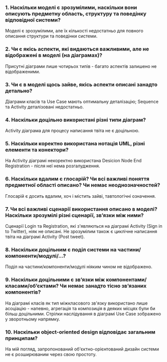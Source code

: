 ### 1. Наскільки моделі є зрозумілими, наскільки вони описують предметну область, структуру та поведінку відповідної системи?
Моделі є зрозумілими, але їх кількості недостатньо для повного описання структури та поведінки системи.

### 2. Чи є якісь аспекти, які видаються важливими, але не відображені в моделі (на діаграмах)?
Присутні діаграми лише чотирьох типів - багато аспектів залишено не відображеними.	

### 3. Чи є в моделі щось зайве, якісь аспекти описані занадто детально?
Діаграми класів та Use Case мають оптимальну деталізацію; Sequence та Activity деталізовані недостатньо.

### 4. Наскільки доцільно використані різні типи діаграм?
Activity діаграма для процесу написання твіта не є доцільною.

### 5. Наскільки коректно використана нотація UML, різні елементи та конектори?
На Activity діаграмі некоректно використана Desicion Node End Registration - після неї нема розгалудження.

### 6. Наскільки вдалим є глосарій? Чи всі важливі поняття предметної області описано? Чи немає неоднозначностей?
Глосарій є досить вдалим, хоч і містить зайві, тавтологічні означення.

### 7. Чи всі важливі сценарії використання описано в моделі? Наскільки зрозумілі різні сценарії, зв’язки між ними?
Сценарії Login та Registration, які з'являються на діаграмі Activity (Sign in to Twitter), ніяк не описані.
Не зрозумілим також є циклічне написання твіта на діаграмі Activity (Post tweet).

### 8. Наскільки доцільним є поділ системи на частини/компоненти/модулі/...?
Поділ на частини/компоненти/модулі ніяким чином не відображено.

### 9. Наскільки доцільними є зв’язки між компонентами/класами/об’єктами? Чи немає занадто тісно зв’язаних компонентів?
На діаграмі класів як тип міжкласового зв'язку використано лише асоціацію - напевно, агрегація та композиція в деяких місцях були би більш доцільними.
Стрілки наслідування в діаграмі Use Case зображено у зворотньому напрямку.

### 10. Наскільки object-oriented design відповідає загальним принципам?
На мій погляд, запропонований об'єктно-орієнтований дизайн системи не є розширюваним через свою простоту.